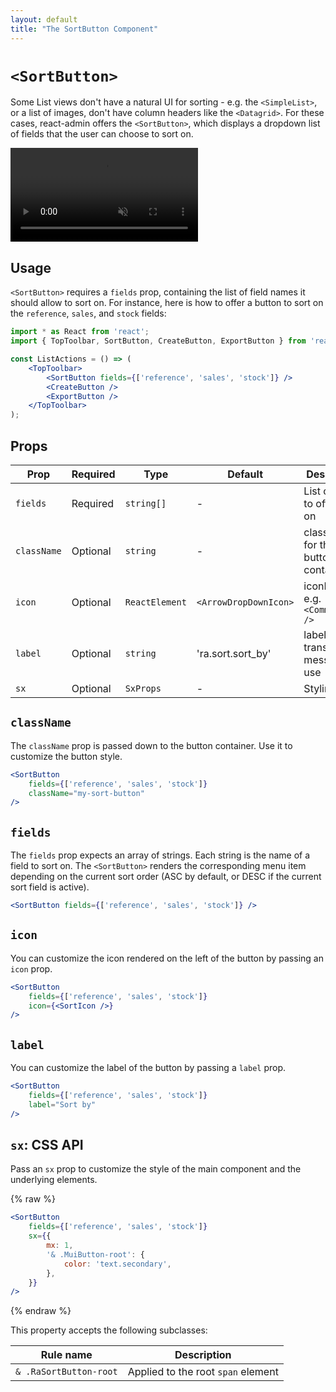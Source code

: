 ```yaml
---
layout: default
title: "The SortButton Component"
---
```


# `<SortButton>`

Some List views don't have a natural UI for sorting - e.g. the `<SimpleList>`, or a list of images, don't have column headers like the `<Datagrid>`. For these cases, react-admin offers the `<SortButton>`, which displays a dropdown list of fields that the user can choose to sort on.

<video controls autoplay playsinline muted loop>
  <source src="./img/sort-button.webm" type="video/webm"/>
  <source src="./img/sort-button.mp4" type="video/mp4"/>
  Your browser does not support the video tag.
</video>


## Usage

`<SortButton>` requires a `fields` prop, containing the list of field names it should allow to sort on. For instance, here is how to offer a button to sort on the `reference`, `sales`, and `stock` fields:

```jsx
import * as React from 'react';
import { TopToolbar, SortButton, CreateButton, ExportButton } from 'react-admin';

const ListActions = () => (
    <TopToolbar>
        <SortButton fields={['reference', 'sales', 'stock']} />
        <CreateButton />
        <ExportButton />
    </TopToolbar>
);
```

## Props

| Prop        | Required | Type           | Default               | Description                         |
|-------------|----------|----------------|-----------------------|-------------------------------------|
| `fields`    | Required | `string[]`     | -                     | List of fields to offer sort on     |
| `className` | Optional | `string  `     | -                     | class name for the button container |
| `icon`      | Optional | `ReactElement` | `<ArrowDropDownIcon>` | iconElement, e.g. `<CommentIcon />` |
| `label`     | Optional | `string`       | 'ra.sort.sort_by'     | label or translation message to use |
| `sx`        | Optional | `SxProps`      | -                     | Styling                             |

## `className`

The `className` prop is passed down to the button container. Use it to customize the button style.

```jsx
<SortButton 
    fields={['reference', 'sales', 'stock']}
    className="my-sort-button"
/>
```

## `fields`

The `fields` prop expects an array of strings. Each string is the name of a field to sort on. The `<SortButton>` renders the corresponding menu item depending on the current sort order (ASC by default, or DESC if the current sort field is active).

```jsx
<SortButton fields={['reference', 'sales', 'stock']} />
```

## `icon`

You can customize the icon rendered on the left of the button by passing an `icon` prop.

```jsx
<SortButton 
    fields={['reference', 'sales', 'stock']}
    icon={<SortIcon />}
/>
```

## `label`

You can customize the label of the button by passing a `label` prop.

```jsx
<SortButton 
    fields={['reference', 'sales', 'stock']}
    label="Sort by"
/>
```

## `sx`: CSS API

Pass an `sx` prop to customize the style of the main component and the underlying elements.

{% raw %}
```jsx
<SortButton 
    fields={['reference', 'sales', 'stock']}
    sx={{
        mx: 1,
        '& .MuiButton-root': {
            color: 'text.secondary',
        },
    }}
/>
```
{% endraw %}

This property accepts the following subclasses:

| Rule name              | Description                        |
|------------------------|------------------------------------|
| `& .RaSortButton-root` | Applied to the root `span` element |